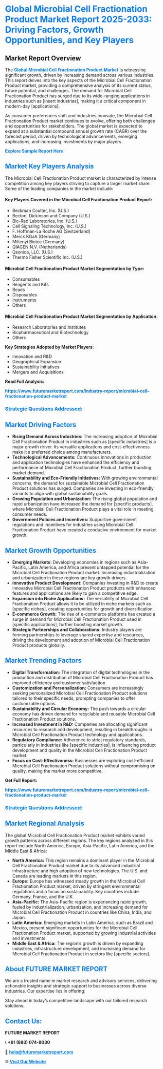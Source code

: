 <h1 style="color: #007BFF;">Global Microbial Cell Fractionation Product Market Report 2025-2033: Driving Factors, Growth Opportunities, and Key Players</h1>

<section id="overview">
<h2>Market Report Overview</h2>
<p>The <a href="https://www.futuremarketreport.com/industry-report/microbial-cell-fractionation-product-market" style="color: #007BFF; text-decoration: none;"><strong>Global Microbial Cell Fractionation Product Market</strong></a> is witnessing significant growth, driven by increasing demand across various industries. This report delves into the key aspects of the Microbial Cell Fractionation Product market, providing a comprehensive analysis of its current status, future potential, and challenges. The demand for Microbial Cell Fractionation Product has surged due to its wide-ranging applications in industries such as [insert industries], making it a critical component in modern-day [applications].</p>
<p>As consumer preferences shift and industries innovate, the Microbial Cell Fractionation Product market continues to evolve, offering both challenges and opportunities for stakeholders. The global market is expected to expand at a substantial compound annual growth rate (CAGR) over the forecast period, driven by technological advancements, emerging applications, and increasing investments by major players.</p>
</section>

<section id="overview">
<p><a href="https://www.futuremarketreport.com/request-sample/reportId=85066" style="color: #007BFF; text-decoration: none;"><strong>Explore Sample Report Here</strong></a></p>
</section>

<section id="key-players">
<h2 style="color: #007BFF;">Market Key Players Analysis</h2>
<p>The Microbial Cell Fractionation Product market is characterized by intense competition among key players striving to capture a larger market share. Some of the leading companies in the market include:</p>
<h4>Key Players Covered in the Microbial Cell Fractionation Product Report:</h4>
<ul><li>Beckman Coulter, Inc. (U.S.)</li><li>Becton, Dickinson and Company (U.S.)</li><li>Bio-Rad Laboratories, Inc. (U.S.)</li><li>Cell Signaling Technology, Inc. (U.S.)</li><li>F. Hoffman-La Roche AG (Switzerland)</li><li>Merck KGaA (Germany)</li><li>Miltenyi Biotec (Germany)</li><li>QIAGEN N.V. (Netherlands)</li><li>Qsonica, LLC. (U.S.)</li><li>Thermo Fisher Scientific Inc. (U.S.)</li></ul>
<h4>Microbial Cell Fractionation Product Market Segmentation by Type:</h4>
<ul><li>Consumables</li><li>Reagents and Kits</li><li>Beads</li><li>Disposables</li><li>Instruments</li><li>Others</li></ul>

<h4>Microbial Cell Fractionation Product Market Segmentation by Application:</h4>
<ul><li>Research Laboratories and Institutes</li><li>Biopharmaceutical and Biotechnology</li><li>Others</li></ul>
<p><strong>Key Strategies Adopted by Market Players:</strong></p>
<ul>
<li>Innovation and R&D</li>
<li>Geographical Expansion</li>
<li>Sustainability Initiatives</li>
<li>Mergers and Acquisitions</li>
</ul>
</section>

<section>
<p><strong>Read Full Analysis: </strong></p><a href="https://www.futuremarketreport.com/industry-report/microbial-cell-fractionation-product-market" style="color: #007BFF; text-decoration: none;"><strong>https://www.futuremarketreport.com/industry-report/microbial-cell-fractionation-product-market</strong></a>
<h3 style="color: #007BFF;">Strategic Questions Addressed:</h3>
</section>

<section id="driving-factors">
<h2 style="color: #007BFF;">Market Driving Factors</h2>
<ul>
<li><strong>Rising Demand Across Industries:</strong> The increasing adoption of Microbial Cell Fractionation Product in industries such as [specific industries] is a major growth driver. Its versatile applications and cost-effectiveness make it a preferred choice among manufacturers.</li>
<li><strong>Technological Advancements:</strong> Continuous innovations in production and application technologies have enhanced the efficiency and performance of Microbial Cell Fractionation Product, further boosting market demand.</li>
<li><strong>Sustainability and Eco-Friendly Initiatives:</strong> With growing environmental concerns, the demand for sustainable Microbial Cell Fractionation Product solutions has surged. Companies are investing in eco-friendly variants to align with global sustainability goals.</li>
<li><strong>Growing Population and Urbanization:</strong> The rising global population and rapid urbanization have increased the demand for [specific products], where Microbial Cell Fractionation Product plays a vital role in meeting consumer needs.</li>
<li><strong>Government Policies and Incentives:</strong> Supportive government regulations and incentives for industries using Microbial Cell Fractionation Product have created a conducive environment for market growth.</li>
</ul>
</section>

<section id="growth-opportunities">
<h2 style="color: #007BFF;">Market Growth Opportunities</h2>
<ul>
<li><strong>Emerging Markets:</strong> Developing economies in regions such as Asia-Pacific, Latin America, and Africa present untapped potential for the Microbial Cell Fractionation Product market. Increasing industrialization and urbanization in these regions are key growth drivers.</li>
<li><strong>Innovative Product Development:</strong> Companies investing in R&D to create innovative Microbial Cell Fractionation Product products with enhanced features and applications are likely to gain a competitive edge.</li>
<li><strong>Expansion into Niche Applications:</strong> The versatility of Microbial Cell Fractionation Product allows it to be utilized in niche markets such as [specific niches], creating opportunities for growth and diversification.</li>
<li><strong>E-commerce Growth:</strong> The rise of e-commerce platforms has created a surge in demand for Microbial Cell Fractionation Product used in [specific applications], further boosting market growth.</li>
<li><strong>Strategic Partnerships and Collaborations:</strong> Industry players are forming partnerships to leverage shared expertise and resources, driving the development and adoption of Microbial Cell Fractionation Product products globally.</li>
</ul>
</section>

<section id="trending-factors">
<h2 style="color: #007BFF;">Market Trending Factors</h2>
<ul>
<li><strong>Digital Transformation:</strong> The integration of digital technologies in the production and distribution of Microbial Cell Fractionation Product has improved efficiency and customer satisfaction.</li>
<li><strong>Customization and Personalization:</strong> Consumers are increasingly seeking personalized Microbial Cell Fractionation Product solutions tailored to their specific needs, prompting companies to offer customizable options.</li>
<li><strong>Sustainability and Circular Economy:</strong> The push towards a circular economy has driven demand for recyclable and reusable Microbial Cell Fractionation Product solutions.</li>
<li><strong>Increased Investment in R&D:</strong> Companies are allocating significant resources to research and development, resulting in breakthroughs in Microbial Cell Fractionation Product technology and applications.</li>
<li><strong>Regulatory Compliance:</strong> Adherence to strict regulatory standards, particularly in industries like [specific industries], is influencing product development and quality in the Microbial Cell Fractionation Product market.</li>
<li><strong>Focus on Cost-Effectiveness:</strong> Businesses are exploring cost-efficient Microbial Cell Fractionation Product solutions without compromising on quality, making the market more competitive.</li>
</ul>
</section>

<section>
<p><strong>Get Full Report: </strong></p><a href="https://www.futuremarketreport.com/industry-report/microbial-cell-fractionation-product-market" style="color: #007BFF; text-decoration: none;"><strong>https://www.futuremarketreport.com/industry-report/microbial-cell-fractionation-product-market</strong></a>
<h3 style="color: #007BFF;">Strategic Questions Addressed:</h3>
</section>


<section id="regional-analysis">
<h2 style="color: #007BFF;">Market Regional Analysis</h2>
<p>The global Microbial Cell Fractionation Product market exhibits varied growth patterns across different regions. The key regions analyzed in this report include North America, Europe, Asia-Pacific, Latin America, and the Middle East & Africa:</p>
<ul>
<li><strong>North America:</strong> This region remains a dominant player in the Microbial Cell Fractionation Product market due to its advanced industrial infrastructure and high adoption of new technologies. The U.S. and Canada are leading markets in this region.</li>
<li><strong>Europe:</strong> Europe has witnessed steady growth in the Microbial Cell Fractionation Product market, driven by stringent environmental regulations and a focus on sustainability. Key countries include Germany, France, and the U.K.</li>
<li><strong>Asia-Pacific:</strong> The Asia-Pacific region is experiencing rapid growth, fueled by industrialization, urbanization, and increasing demand for Microbial Cell Fractionation Product in countries like China, India, and Japan.</li>
<li><strong>Latin America:</strong> Emerging markets in Latin America, such as Brazil and Mexico, present significant opportunities for the Microbial Cell Fractionation Product market, supported by growing industrial activities and investments.</li>
<li><strong>Middle East & Africa:</strong> The region’s growth is driven by expanding industries, infrastructure development, and increasing demand for Microbial Cell Fractionation Product in sectors like [specific sectors].</li>
</ul>
</section>

<footer>
<h2 style="color: #007BFF;">About FUTURE MARKET REPORT</h2>
<p>We are a trusted name in market research and advisory services, delivering actionable insights and strategic support to businesses across diverse industries. Our expertise lies in offering:</p>

<p>Stay ahead in today’s competitive landscape with our tailored research solutions.</p>

<h2 style="color: #007BFF;">Contact Us:</h2>
<p><strong>FUTURE MARKET REPORT</strong></p>
<p>📞 <strong>+91 (883) 074-8030</strong></p>
<p>📧 <strong><a href="mailto:help@futuremarketreport.com" style="color: #007BFF;">help@futuremarketreport.com</a></strong></p>
<p>🌐 <strong><a href="https://www.futuremarketreport.com/" style="color: #007BFF;">Visit Our Website</a></strong></p>
</footer>